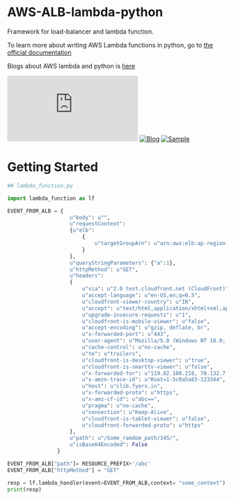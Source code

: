 # AWS-ALB-lambda-python

Framework for load-balancer and lambda function.

To learn more about writing AWS Lambda functions in python, go to [the official documentation](https://docs.aws.amazon.com/lambda/latest/dg/services-alb.html)

Blogs about AWS lambda and python is [here](https://aws.amazon.com/blogs/networking-and-content-delivery/lambda-functions-as-targets-for-application-load-balancers/)

[![Pyhton-Lambda-Doc][1]][1]
[![Blog][2]][2]
[![Sample][3]][3]

[1]: https://docs.aws.amazon.com/lambda/latest/dg/services-alb.html
[2]: https://aws.amazon.com/blogs/networking-and-content-delivery/lambda-functions-as-targets-for-application-load-balancers/
[3]: https://github.com/aws-samples/serverless-sinatra-sample

# Getting Started

``` Python
## lambda_function.py

import lambda_function as lf

EVENT_FROM_ALB = {
					u"body": u"", 
					u"requestContext": 
					{u"elb": 
						{
							u"targetGroupArn": u"arn:aws:elb:ap-region-1:11:targetgroup/FROM_TARGET-GROUP/abc"
						}
					}, 
					u"queryStringParameters": {"a":1}, 
					u"httpMethod": u"GET", 
					u"headers": 
					{
						u"via": u"2.0 test.cloudfront.net (CloudFront)", 
						u"accept-language": u"en-US,en;q=0.5", 
						u"cloudfront-viewer-country": u"IN", 
						u"accept": u"text/html,application/xhtml+xml,application/xml;q=0.9,*/*;q=0.8", 
						u"upgrade-insecure-requests": u"1", 
						u"cloudfront-is-mobile-viewer": u"false", 
						u"accept-encoding": u"gzip, deflate, br", 
						u"x-forwarded-port": u"443", 
						u"user-agent": u"Mozilla/5.0 (Windows NT 10.0; Win64; x64; rv:63.0) Gecko/20100101 Firefox/63.0", 
						u"cache-control": u"no-cache", 
						u"te": u"trailers", 
						u"cloudfront-is-desktop-viewer": u"true", 
						u"cloudfront-is-smarttv-viewer": u"false", 
						u"x-forwarded-for": u"119.82.100.218, 70.132.7.73", 
						u"x-amzn-trace-id": u"Root=1-5c0a5a83-123344", 
						u"host": u"clib.fyers.in", 
						u"x-forwarded-proto": u"https", 
						u"x-amz-cf-id": u"abc==", 
						u"pragma": u"no-cache", 
						u"connection": u"Keep-Alive", 
						u"cloudfront-is-tablet-viewer": u"false", 
						u"cloudfront-forwarded-proto": u"https"
					}, 
					u"path": u"/Some_ramdom_path/345/", 
					u"isBase64Encoded": False
				}

EVENT_FROM_ALB["path"]= RESOURCE_PREFIX+'/abc'
EVENT_FROM_ALB["httpMethod"] = "GET"

resp = lf.lambda_handler(event=EVENT_FROM_ALB,context= "some_context")
print(resp)
```
